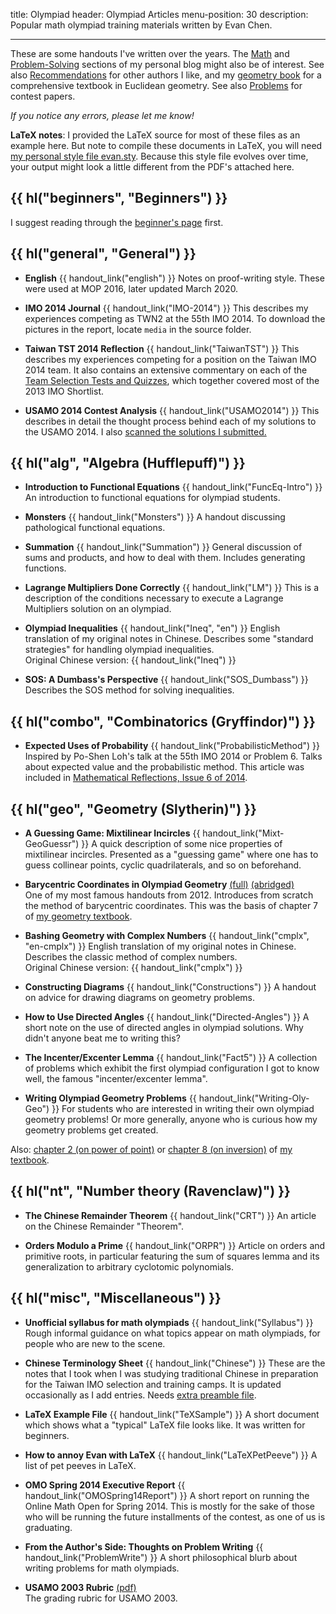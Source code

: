 title: Olympiad
header: Olympiad Articles
menu-position: 30
description: Popular math olympiad training materials written by Evan Chen.

---

These are some handouts I've written over the years.
The [Math](https://blog.evanchen.cc/category/mathematics/) and
[Problem-Solving](https://blog.evanchen.cc/category/problem-solving/) sections
of my personal blog might also be of interest.
See also [Recommendations](recommend.html) for other authors I like,
and my [geometry book](geombook.html) for a
comprehensive textbook in Euclidean geometry.
See also [Problems](problems.html) for contest papers.

_If you notice any errors, please let me know!_

**LaTeX notes**:
I provided the LaTeX source for most of these files as an example here.
But note to compile these documents in LaTeX, you will need
[my personal style file evan.sty][evan.sty].
Because this style file evolves over time,
your output might look a little different from the PDF's attached here.

## {{ hl("beginners", "Beginners") }}

I suggest reading through the [beginner's page](wherestart.html) first.

## {{ hl("general", "General") }}

- <b>English</b> {{ handout_link("english") }}
  Notes on proof-writing style. These were used at MOP 2016,
  later updated March 2020.

- <b>IMO 2014 Journal</b> {{ handout_link("IMO-2014") }}
  This describes my experiences competing as TWN2 at the 55th IMO 2014.
  To download the pictures in the report, locate `media` in the source folder.

- <b>Taiwan TST 2014 Reflection</b> {{ handout_link("TaiwanTST") }}
  This describes my experiences competing for a position on the Taiwan IMO 2014 team.
  It also contains an extensive commentary on each of the
  [Team Selection Tests and Quizzes](https://www.aops.com/community/c41558),
  which together covered most of the 2013 IMO Shortlist.

- <b>USAMO 2014 Contest Analysis</b> {{ handout_link("USAMO2014") }}
  This describes in detail the thought process behind each of
  my solutions to the USAMO 2014.
  I also [scanned the solutions I submitted.](upload/usamo-2014-my-sols.pdf)

## {{ hl("alg", "Algebra (Hufflepuff)") }}

- <b>Introduction to Functional Equations</b> {{ handout_link("FuncEq-Intro") }}
  An introduction to functional equations for olympiad students.

- <b>Monsters</b> {{ handout_link("Monsters") }}
  A handout discussing pathological functional equations.

- <b>Summation</b> {{ handout_link("Summation") }}
  General discussion of sums and products, and how to deal with them.
  Includes generating functions.

- <b>Lagrange Multipliers Done Correctly</b> {{ handout_link("LM") }}
  This is a description of the conditions necessary to
  execute a Lagrange Multipliers solution on an olympiad.

- <b>Olympiad Inequalities</b> {{ handout_link("Ineq", "en") }}
  English translation of my original notes in Chinese.
  Describes some "standard strategies" for handling olympiad inequalities. <br>
  Original Chinese version: {{ handout_link("Ineq") }}

- <b>SOS: A Dumbass's Perspective</b> {{ handout_link("SOS_Dumbass") }}
  Describes the SOS method for solving inequalities.

## {{ hl("combo", "Combinatorics (Gryffindor)") }}

- <b>Expected Uses of Probability</b> {{ handout_link("ProbabilisticMethod") }}
  Inspired by Po-Shen Loh's talk at the 55th IMO 2014 or Problem 6.
  Talks about expected value and the probabilistic method.
  This article was included in
  [Mathematical Reflections, Issue 6 of 2014](https://www.awesomemath.org/wp-pdf-files/math-reflections/mr-2014-06/probabilistic.pdf).

## {{ hl("geo", "Geometry (Slytherin)") }}

- <b>A Guessing Game: Mixtilinear Incircles</b>
  {{ handout_link("Mixt-GeoGuessr") }}
  A quick description of some nice properties of mixtilinear incircles.
  Presented as a "guessing game" where one has to guess collinear points,
  cyclic quadrilaterals, and so on beforehand.

- <b>Barycentric Coordinates in Olympiad Geometry</b>
  [(full)](handouts/bary/bary-full.pdf)
  [(abridged)](handouts/bary/bary-short.pdf) <br>
  One of my most famous handouts from 2012.
  Introduces from scratch the method of barycentric coordinates.
  This was the basis of chapter 7 of [my geometry textbook](geombook.html).

- <b>Bashing Geometry with Complex Numbers</b>
  {{ handout_link("cmplx", "en-cmplx") }}
  English translation of my original notes in Chinese.
  Describes the classic method of complex numbers. <br>
  Original Chinese version: {{ handout_link("cmplx") }}

- <b>Constructing Diagrams</b>
  {{ handout_link("Constructions") }}
  A handout on advice for drawing diagrams on geometry problems.

- <b>How to Use Directed Angles</b>
  {{ handout_link("Directed-Angles") }}
  A short note on the use of directed angles in olympiad solutions.
  Why didn't anyone beat me to writing this?

- <b>The Incenter/Excenter Lemma</b>
  {{ handout_link("Fact5") }}
  A collection of problems which exhibit the
  first olympiad configuration I got to know well,
  the famous "incenter/excenter lemma".

- <b>Writing Olympiad Geometry Problems</b>
  {{ handout_link("Writing-Oly-Geo") }}
  For students who are interested in writing their own olympiad geometry problems!
  Or more generally, anyone who is curious how my geometry problems get created.

Also: [chapter 2 (on power of point)][egmo2]
or [chapter 8 (on inversion)][egmo8]
of [my textbook][geombook].

## {{ hl("nt", "Number theory (Ravenclaw)") }}

- <b>The Chinese Remainder Theorem</b>
  {{ handout_link("CRT") }}
  An article on the Chinese Remainder "Theorem".

- <b>Orders Modulo a Prime</b>
  {{ handout_link("ORPR") }}
  Article on orders and primitive roots,
  in particular featuring the sum of squares lemma and its generalization
  to arbitrary cyclotomic polynomials.

## {{ hl("misc", "Miscellaneous") }}

- <b>Unofficial syllabus for math olympiads</b>
  {{ handout_link("Syllabus") }}
  Rough informal guidance on what topics appear on math olympiads,
  for people who are new to the scene.

- <b>Chinese Terminology Sheet</b>
  {{ handout_link("Chinese") }}
  These are the notes that I took when I was studying
  traditional Chinese in preparation
  for the Taiwan IMO selection and training camps.
  It is updated occasionally as I add entries.
  Needs [extra preamble file](/handouts/Chinese/preamble.sty).

- <b>LaTeX Example File</b>
  {{ handout_link("TeXSample") }}
  A short document which shows what a "typical" LaTeX file looks like.
  It was written for beginners.

- <b>How to annoy Evan with LaTeX</b>
  {{ handout_link("LaTeXPetPeeve") }}
  A list of pet peeves in LaTeX.

- <b>OMO Spring 2014 Executive Report</b>
  {{ handout_link("OMOSpring14Report") }}
  A short report on running the Online Math Open for Spring 2014.
  This is mostly for the sake of those who will be
  running the future installments of the contest, as one of
  us is graduating.

- <b>From the Author's Side: Thoughts on Problem Writing</b>
  {{ handout_link("ProblemWrite") }}
  A short philosophical blurb about writing problems
  for math olympiads.

- <b>USAMO 2003 Rubric</b>
  [(pdf)](upload/usamo-2003-rubric.pdf) <br>
  The grading rubric for USAMO 2003.

[evan.sty]: https://github.com/vEnhance/dotfiles/blob/master/texmf/tex/latex/evan/evan.sty
[olympiad.asy]: https://github.com/vEnhance/dotfiles/blob/master/asy/olympiad.asy
[cse5.asy]: https://github.com/vEnhance/dotfiles/blob/master/asy/cse5.asy
[egmo2]: https://www.maa.org/sites/default/files/pdf/ebooks/pdf/EGMO_chapter2.pdf
[egmo8]: https://www.maa.org/sites/default/files/pdf/ebooks/pdf/EGMO_chapter8.pdf
[geombook]: geombook.html
